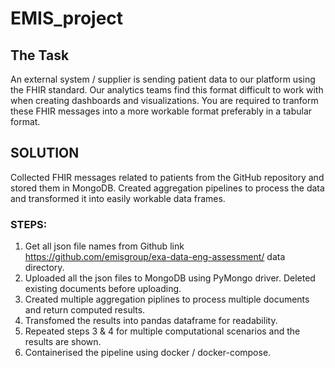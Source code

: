 # EMIS_project
 
## The Task
An external system / supplier is sending patient data to our platform using the FHIR standard. Our analytics teams find this format difficult to work with when creating dashboards and visualizations. You are required to tranform these FHIR messages into a more workable format preferably in a tabular format.


## SOLUTION
Collected FHIR messages related to patients from the GitHub repository and stored them in MongoDB. Created aggregation pipelines to process the data and transformed it into easily workable data frames. 

### STEPS:
1) Get all json file names from Github link https://github.com/emisgroup/exa-data-eng-assessment/ data directory.
2) Uploaded all the json files to MongoDB using PyMongo driver. Deleted existing documents before uploading.
3) Created multiple aggregation piplines to process multiple documents and return computed results.
4) Transfomed the results into pandas dataframe for readability.
5) Repeated steps 3 & 4 for multiple computational scenarios and the results are shown.
6) Containerised the pipeline using docker / docker-compose.




